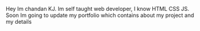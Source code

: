 Hey Im chandan KJ. Im self taught web developer, I know HTML CSS JS.
Soon Im going to update my portfolio which contains about my project and my details